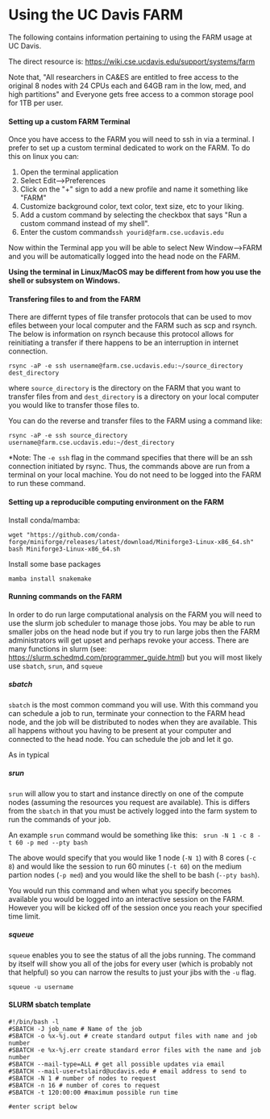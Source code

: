 # Using the UC Davis FARM

The following contains information pertaining to using the FARM usage at UC Davis.

The direct resource is: https://wiki.cse.ucdavis.edu/support/systems/farm

Note that, "All researchers in CA&ES are entitled to free access to the original 8 nodes with 24 CPUs each and 64GB ram in the low, med, and high partitions" and Everyone gets free access to a common storage pool for 1TB per user.

#### Setting up a custom FARM Terminal
Once you have access to the FARM you will need to ssh in via a terminal. I prefer to set up a custom terminal dedicated to work on the FARM. To do this on linux you can:
 1) Open the terminal application
 2) Select Edit-->Preferences
 3) Click on the "+" sign to add a new profile and name it something like "FARM"
 4) Customize background color, text color, text size, etc to your liking.
 5) Add a custom command by selecting the checkbox that says "Run a custom command instead of my shell".
 6) Enter the custom command```ssh yourid@farm.cse.ucdavis.edu```

Now within the Terminal app you will be able to select New Window-->FARM and you will be automatically logged into the head node on the FARM.


**Using the terminal in Linux/MacOS may be different from how you use the shell or subsystem on Windows.**

#### Transfering files to and from the FARM

There are differnt types of file transfer protocols that can be used to mov efiles between your local computer and the FARM such as scp and rsynch. The below is information on rsynch because this protocol allows for reinitiating a transfer if there happens to be an interruption in internet connection.

```rsync -aP -e ssh username@farm.cse.ucdavis.edu:~/source_directory dest_directory```

where ```source_directory``` is the directory on the FARM that you want to transfer files from and ```dest_directory``` is a directory on your local computer you would like to transfer those files to.

You can do the reverse and transfer files to the FARM using a command like:

```rsync -aP -e ssh source_directory username@farm.cse.ucdavis.edu:~/dest_directory```

*Note: The ```-e ssh``` flag in the command specifies that there will be an ssh connection initiated by rsync. Thus, the commands above are run from a terminal on your local machine. You do not need to be logged into the FARM to run these command.

#### Setting up a reproducible computing environment on the FARM

Install conda/mamba:
```
wget "https://github.com/conda-forge/miniforge/releases/latest/download/Miniforge3-Linux-x86_64.sh"
bash Miniforge3-Linux-x86_64.sh
```

Install some base packages

```
mamba install snakemake
```

#### Running commands on the FARM

In order to do run large computational analysis on the FARM you will need to use the slurm job scheduler to manage those jobs. You may be able to run smaller jobs on the head node but if you try to run large jobs then the FARM administrators will get upset and perhaps revoke your access. There are many functions in slurm (see: https://slurm.schedmd.com/programmer_guide.html) but you will most likely use ```sbatch```, ```srun```, and ```squeue``` 

##### sbatch

```sbatch``` is the most common command you will use. With this command you can schedule a job to run, terminate your connection to the FARM head node, and the job will be distributed to nodes when they are available. This all happens without you having to be present at your computer and connected to the head node. You can schedule the job and let it go.

As in typical

##### srun
```srun``` will allow you to start and instance directly on one of the compute nodes (assuming the resources you request are available). This is differs from the ```sbatch``` in that you must be actively logged into the farm system to run the commands of your job.

An example ```srun``` command would be something like this:
``` srun -N 1 -c 8 -t 60 -p med --pty bash```

The above would specify that you would like 1 node (```-N 1```) with 8 cores (```-c 8```) and would like the session to run 60 minutes (```-t 60```) on the medium partion nodes (```-p med```) and you would like the shell to be bash (```--pty bash```).

You would run this command and when what you specify becomes available you would be logged into an interactive session on the FARM. However you will be kicked off of the session once you reach your specified time limit.

##### squeue
```squeue``` enables you to see the status of all the jobs running. The command by itself will show you all of the jobs for every user (which is probably not that helpful) so you can narrow the results to just your jibs with the ```-u``` flag.

```squeue -u username```

#### SLURM sbatch template

```
#!/bin/bash -l
#SBATCH -J job_name # Name of the job
#SBATCH -o %x-%j.out # create standard output files with name and job number
#SBATCH -e %x-%j.err create standard error files with the name and job number
#SBATCH --mail-type=ALL # get all possible updates via email
#SBATCH --mail-user=tslaird@ucdavis.edu # email address to send to
#SBATCH -N 1 # number of nodes to request
#SBATCH -n 16 # number of cores to request
#SBATCH -t 120:00:00 #maximum possible run time

#enter script below


```
